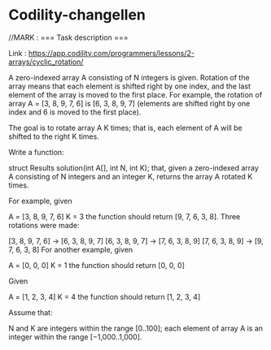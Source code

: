 # Codility-changellen
//MARK : === Task description ===

Link : https://app.codility.com/programmers/lessons/2-arrays/cyclic_rotation/

A zero-indexed array A consisting of N integers is given. Rotation of the array means that each element is shifted right by one index, and the last element of the array is moved to the first place. For example, the rotation of array A = [3, 8, 9, 7, 6] is [6, 3, 8, 9, 7] (elements are shifted right by one index and 6 is moved to the first place).

The goal is to rotate array A K times; that is, each element of A will be shifted to the right K times.

Write a function:

struct Results solution(int A[], int N, int K);
that, given a zero-indexed array A consisting of N integers and an integer K, returns the array A rotated K times.

For example, given

A = [3, 8, 9, 7, 6]
K = 3
the function should return [9, 7, 6, 3, 8]. Three rotations were made:

[3, 8, 9, 7, 6] -> [6, 3, 8, 9, 7]
[6, 3, 8, 9, 7] -> [7, 6, 3, 8, 9]
[7, 6, 3, 8, 9] -> [9, 7, 6, 3, 8]
For another example, given

A = [0, 0, 0]
K = 1
the function should return [0, 0, 0]

Given

A = [1, 2, 3, 4]
K = 4
the function should return [1, 2, 3, 4]

Assume that:

N and K are integers within the range [0..100];
each element of array A is an integer within the range [−1,000..1,000].

